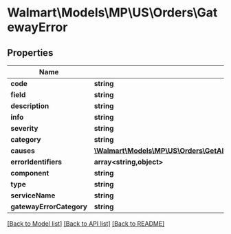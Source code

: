 # Walmart\Models\MP\US\Orders\GatewayError

## Properties

Name | Type | Description | Notes
------------ | ------------- | ------------- | -------------
**code** | **string** |  |
**field** | **string** |  | [optional]
**description** | **string** |  | [optional]
**info** | **string** |  | [optional]
**severity** | **string** |  | [optional]
**category** | **string** |  | [optional]
**causes** | [**\Walmart\Models\MP\US\Orders\GetAllOrders200ResponseListErrorsInnerCausesInner[]**](GetAllOrders200ResponseListErrorsInnerCausesInner.md) |  | [optional]
**errorIdentifiers** | **array<string,object>** |  | [optional]
**component** | **string** |  | [optional]
**type** | **string** |  | [optional]
**serviceName** | **string** |  | [optional]
**gatewayErrorCategory** | **string** |  | [optional]


[[Back to Model list]](./) [[Back to API list]](../../../../../README.md#supported-apis) [[Back to README]](../../../../../README.md)
